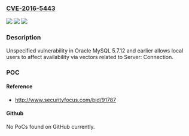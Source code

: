 ### [CVE-2016-5443](https://cve.mitre.org/cgi-bin/cvename.cgi?name=CVE-2016-5443)
![](https://img.shields.io/static/v1?label=Product&message=n%2Fa&color=blue)
![](https://img.shields.io/static/v1?label=Version&message=n%2Fa&color=blue)
![](https://img.shields.io/static/v1?label=Vulnerability&message=n%2Fa&color=brighgreen)

### Description

Unspecified vulnerability in Oracle MySQL 5.7.12 and earlier allows local users to affect availability via vectors related to Server: Connection.

### POC

#### Reference
- http://www.securityfocus.com/bid/91787

#### Github
No PoCs found on GitHub currently.

